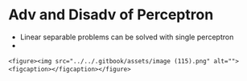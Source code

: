 # Adv and Disadv of Perceptron

* Linear separable problems can be solved with single perceptron
*

    <figure><img src="../../.gitbook/assets/image (115).png" alt=""><figcaption></figcaption></figure>

